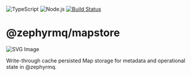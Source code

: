 ![TypeScript](https://shields.io/badge/TypeScript-3178C6?logo=TypeScript&logoColor=FFF&style=flat-square)
![Node.js](https://shields.io/badge/Node.js-417e38?logo=nodedotjs&logoColor=FFF&style=flat-square)
[![Build Status](https://github.com/blcknrd/zephyrmq/workflows/Code%20quality%20checks/badge.svg)](https://github.com/blcknrd/zephyrmq/actions)

# @zephyrmq/mapstore

![SVG Image](../../logo.svg)

Write-through cache persisted Map storage for metadata and operational state in @zephyrmq.
